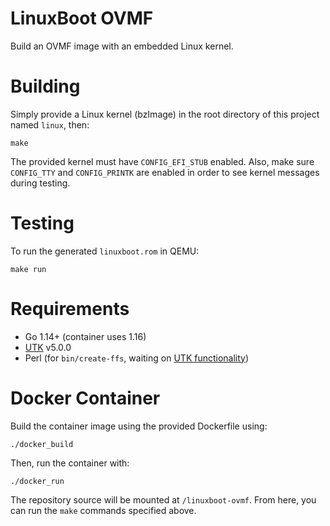 # LinuxBoot OVMF

Build an OVMF image with an embedded Linux kernel.

# Building

Simply provide a Linux kernel (bzImage) in the root directory of this project named `linux`, then:

```
make
```

The provided kernel must have `CONFIG_EFI_STUB` enabled. Also, make sure `CONFIG_TTY` and `CONFIG_PRINTK` are enabled in order to see kernel messages during testing.

# Testing

To run the generated `linuxboot.rom` in QEMU:

```
make run
```

# Requirements

- Go 1.14+ (container uses 1.16)
- [UTK](https://github.com/linuxboot/fiano) v5.0.0
- Perl (for `bin/create-ffs`, waiting on [UTK functionality](https://github.com/linuxboot/fiano/pull/239))
# Docker Container

Build the container image using the provided Dockerfile using:

```
./docker_build
```

Then, run the container with:

```
./docker_run
```

The repository source will be mounted at `/linuxboot-ovmf`. From here, you can run the `make` commands specified above.
